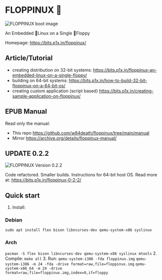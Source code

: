 # FLOPPINUX 💾
![FLOPPINUX boot image](cover-0.2.1.jpg)

An Embedded 🐧Linux on a Single 💾Floppy

Homepage: https://bits.p1x.in/floppinux/


## Article/Tutorial
- creating distribution on 32-bit systems: https://bits.p1x.in/floppinux-an-embedded-linux-on-a-single-floppy/
- building on 64-bit systems: https://bits.p1x.in/how-to-build-32-bit-floppinux-on-a-64-bit-os/
- creating custom application (script based) https://bits.p1x.in/creating-sample-application-on-floppinux/

## EPUB Manual
Read only the manual:

- This repo https://github.com/w84death/floppinux/tree/main/manual
- Mirror https://archive.org/details/floppinux-manual/

## UPDATE 0.2.2
![FLOPPINUX Version 0.2.2](cover-0.2.2.jpg)

Code refactored. Smaller builds. Instructions for 64-bit host OS.
Read more at: https://bits.p1x.in/floppinux-0-2-2/

## Quick start
1. Install:
### Debian
`sudo apt install flex bison libncurses-dev qemu-system-x86 syslinux`
### Arch
`pacman -S flex bison libncurses-dev qemu-system-x86 syslinux mtools`
2. Compile:
`make all`
3. Run:
`qemu-system-i386 -fda floppinux.img`
`qemu-system-i386 -m 24 -fda -drive format=raw,file=floppinux.img`
`qemu-system-x86_64 -m 24 -drive format=raw,file=floppinux.img,index=0,if=floppy`

